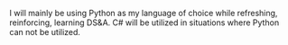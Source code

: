 I will mainly be using Python as my language of choice while refreshing, reinforcing, learning DS&A. C# will be utilized in situations where Python can not be utilized.